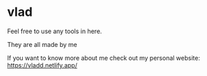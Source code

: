 # vlad
Feel free to use any tools in here.

They are all made by me

If you want to know more about me check out my personal website: https://vladd.netlify.app/
